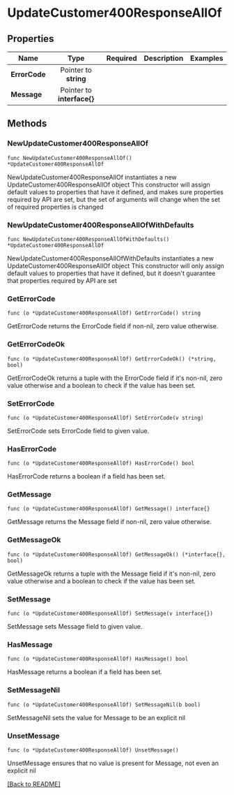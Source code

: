 # UpdateCustomer400ResponseAllOf


## Properties
| Name | Type | Required | Description | Examples |
|------------|:-------------:|:-------------:|-------------|:-------------:|
| **ErrorCode** | Pointer to **string** |  |  |  |
| **Message** | Pointer to **interface{}** |  |  |  |

## Methods

### NewUpdateCustomer400ResponseAllOf

`func NewUpdateCustomer400ResponseAllOf() *UpdateCustomer400ResponseAllOf`

NewUpdateCustomer400ResponseAllOf instantiates a new UpdateCustomer400ResponseAllOf object
This constructor will assign default values to properties that have it defined,
and makes sure properties required by API are set, but the set of arguments
will change when the set of required properties is changed

### NewUpdateCustomer400ResponseAllOfWithDefaults

`func NewUpdateCustomer400ResponseAllOfWithDefaults() *UpdateCustomer400ResponseAllOf`

NewUpdateCustomer400ResponseAllOfWithDefaults instantiates a new UpdateCustomer400ResponseAllOf object
This constructor will only assign default values to properties that have it defined,
but it doesn't guarantee that properties required by API are set

### GetErrorCode

`func (o *UpdateCustomer400ResponseAllOf) GetErrorCode() string`

GetErrorCode returns the ErrorCode field if non-nil, zero value otherwise.

### GetErrorCodeOk

`func (o *UpdateCustomer400ResponseAllOf) GetErrorCodeOk() (*string, bool)`

GetErrorCodeOk returns a tuple with the ErrorCode field if it's non-nil, zero value otherwise
and a boolean to check if the value has been set.

### SetErrorCode

`func (o *UpdateCustomer400ResponseAllOf) SetErrorCode(v string)`

SetErrorCode sets ErrorCode field to given value.

### HasErrorCode

`func (o *UpdateCustomer400ResponseAllOf) HasErrorCode() bool`

HasErrorCode returns a boolean if a field has been set.

### GetMessage

`func (o *UpdateCustomer400ResponseAllOf) GetMessage() interface{}`

GetMessage returns the Message field if non-nil, zero value otherwise.

### GetMessageOk

`func (o *UpdateCustomer400ResponseAllOf) GetMessageOk() (*interface{}, bool)`

GetMessageOk returns a tuple with the Message field if it's non-nil, zero value otherwise
and a boolean to check if the value has been set.

### SetMessage

`func (o *UpdateCustomer400ResponseAllOf) SetMessage(v interface{})`

SetMessage sets Message field to given value.

### HasMessage

`func (o *UpdateCustomer400ResponseAllOf) HasMessage() bool`

HasMessage returns a boolean if a field has been set.

### SetMessageNil

`func (o *UpdateCustomer400ResponseAllOf) SetMessageNil(b bool)`

 SetMessageNil sets the value for Message to be an explicit nil

### UnsetMessage
`func (o *UpdateCustomer400ResponseAllOf) UnsetMessage()`

UnsetMessage ensures that no value is present for Message, not even an explicit nil

[[Back to README]](../../README.md)


